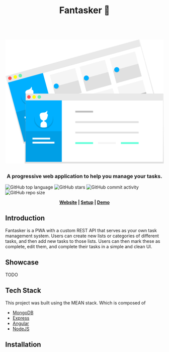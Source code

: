<h1 align="center"> Fantasker 📘 </h1> <br>
<h1 align="center">
    <a href="#">
        <img alt="tmp" title="Temp image" src="tabs.svg" width="550">
    </a>
</h1>

<h3 align="center">
 A progressive web application to help you manage your tasks.
 </h3>
 
![GitHub top language](https://img.shields.io/github/languages/top/KevinApodaca/Fantasker?style=for-the-badge) ![GitHub stars](https://img.shields.io/github/stars/KevinApodaca/Fantasker?style=for-the-badge) ![GitHub commit activity](https://img.shields.io/github/commit-activity/m/KevinApodaca/Fantasker?style=for-the-badge) ![GitHub repo size](https://img.shields.io/github/repo-size/KevinApodaca/Fantasker?style=for-the-badge)

<p align="center">
	<strong>
		<a href="">Website</a>
		|
		<a href="">Setup</a>
		|
		<a href="">Demo</a>
	</strong>
</p>

## Introduction
Fantasker is a PWA with a custom REST API that serves as your own task management system. Users can create new lists or categories of different tasks, and then add new tasks 
to those lists. Users can then mark these as complete, edit them, and complete their tasks in a simple and clean UI.

## Showcase
TODO

## Tech Stack
This project was built using the MEAN stack. Which is composed of
- [MongoDB](https://www.mongodb.com/)
- [Express](https://expressjs.com/)
- [Angular](https://angular.io/)
- [NodeJS](https://nodejs.org/en/)

## Installation
